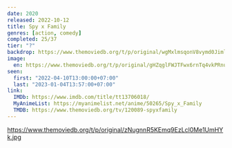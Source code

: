 ```yaml
---
date: 2020
released: 2022-10-12
title: Spy x Family
genres: [action, comedy]
completed: 25/37
tier: "?"
backdrop: https://www.themoviedb.org/t/p/original/wgMxlmsqonV8vymd0JimlUvg82D.jpg
image:
  en: https://www.themoviedb.org/t/p/original/gHZqglFWJTFwx6rnTq4vkPRnuxu.jpg
seen:
  first: "2022-04-10T13:00:00+07:00"
  last: "2023-01-04T13:57:00+07:00"
link:
  IMDb: https://www.imdb.com/title/tt13706018/
  MyAnimeList: https://myanimelist.net/anime/50265/Spy_x_Family
  TMDB: https://www.themoviedb.org/tv/120089-spyxfamily
---
```


<https://www.themoviedb.org/t/p/original/zNugnnR5KEmq9EzLcl0Me1UmHYk.jpg>

